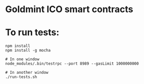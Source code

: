 # Goldmint ICO smart contracts

# To run tests:

```
npm install
npm install -g mocha

# In one window
node_modules/.bin/testrpc --port 8989 --gasLimit 1000000000

# In another window
./run-tests.sh
```
